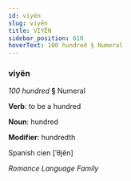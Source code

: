 ```yaml
---
id: viyën
slug: viyën
title: VİYËN
sidebar_position: 610
hoverText: 100 hundred § Numeral
---
```


### viyën

*100 hundred* **§** Numeral

**Verb**: to be a hundred

**Noun**: hundred

**Modifier**: hundredth

Spanish cien [ˈθjẽn]

*Romance Language Family*